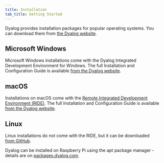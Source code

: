 ```yaml
---
title: Installation
tab_title: Getting Started
---
```


Dyalog provides installation packages for popular operating systems. You can download them from [the Dyalog website](https://www.dyalog.com/download-zone.htm).

## Microsoft Windows
Microsoft Windows installations come with the Dyalog Integrated Development Environment for Windows. The full Installation and Configuration Guide is available [from the Dyalog website](https://docs.dyalog.com/18.0/Dyalog%20for%20Microsoft%20Windows%20Installation%20and%20Configuration%20Guide.pdf).

## macOS
Installations on macOS come with the [Remote Integrated Development Environment (RIDE)](https://github.com/Dyalog/ride). The full Installation and Configuration Guide is available [from the Dyalog website](https://docs.dyalog.com/18.0/Dyalog%20for%20macOS%20Installation%20and%20Configuration%20Guide.pdf).

## Linux
Linux installations do not come with the RIDE, but it can be downloaded [from GitHub](https://github.com/Dyalog/ride/releases/latest).

Dyalog can be installed on Raspberry Pi using the apt package manager - details are on [packages.dyalog.com](https://packages.dyalog.com/).